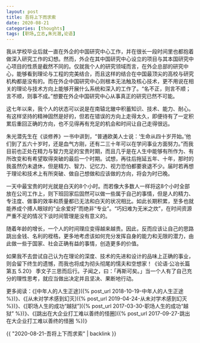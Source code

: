 ```yaml
---
layout: post
title: 吾将上下而求索
date: 2020-08-21
categories: [thoughts]
tags: [职场,立志,朱光潜,论语]
---
```


我从学校毕业后就一直在外企的中国研究中心工作，并在很长一段时间里也都抱着做深入研究工作的幻想。然而，外企在其中国研究中心设立的项目与其本国研究中心项目的性质是截然不同的。仅就我个人的研究领域而言，在外企总部的研究中心，能够看到理论与工程的完美结合，而且这样的结合在中国最顶尖的高校与研究机构都是没有的。而在外企中国研究中心则根本无法触及核心技术，更不用说在相关的理论与技术方向上能够开展什么系统和深入的工作了。“名不正，则言不顺；言不顺，则事不成。”想要在外企中国研究中心从事真正的研究已然不可能。

这七年以来，我个人的状态可以说是在南辕北辙中积蓄知识、技术、能力、耐心。有这样坚持的精神固然是好的，但若在错误的方向上走得太久，即便待有了一定积累后重回正确的方向，也不见得再有充足的机会和时间让自己走得很远。

朱光潜先生在《谈修养》一书中讲到，“普通欧美人士说：‘生命从四十岁开始。’他们到了五六十岁时，还是血气方刚，还有二三十年可以在学问事业方面努力。”而我目前也正处在精力与智力充足的宝贵时期，而且几乎是在人生中能够有所作为、有所改变和有希望取得突破的最后一个时期。试想，再往后拖延五年、十年，那时的我虽然仍未退休，但是精力、智力、记忆力、视力恐怕都要衰退不少。届时若再想于理论和技术上有所突破、做自己想做和应该做的方向，将会为时已晚。

一天中最宝贵的时光就是白天的8个小时。而若像大多数人一样将这8个小时全部放在公司工作上，则下班回家后固然可以做一些属于自己的事情，但是人的精力、专注度、做事的效率和质量都已无法和白天的状况相比。如此长期积累，至多也就能养成个搏人眼球的“业余爱好”而绝非“专业”。“巧妇难为无米之炊”，在时间资源严重不足的情况下谈时间管理是没有意义的。

随着年龄的增长，一个人的时间理应变得越来越贵。因此，反而应该让自己的思路跳出金钱、名利的桎梏，更多地考虑该如何充分发挥自身的能力和无限的潜力，由此做一些于国家、社会正确有益的事情，创造更多的价值。

如果我不去尝试自己认为在理论的深度、技术的先进和设计的品味上正确的事业，则会留下终生的遗憾，而我也将成为彻头彻尾的懦夫和空想家！《论语·公冶长篇第五 5.20》 季文子三思而后行。子闻之，曰：「再斯可矣。」当一个人有了自己充分的理性思考，就应当做出决定并且坚决、果断地行动。

更多阅读：《[中年人的人生正途]({% post_url 2018-10-19-中年人的人生正途 %})》、《[从未对学术感到幻灭]({% post_url 2019-04-24-从未对学术感到幻灭 %})》、《[职场人生的成功“越狱”]({% post_url 2017-03-30-职场人生的成功“越狱” %})》、《[跳出在大企业打工难以善终的怪圈]({% post_url 2017-09-27-跳出在大企业打工难以善终的怪圈 %})》

{{ "2020-08-21-吾将上下而求索" | backlink }}
